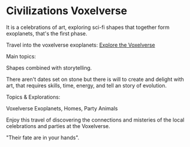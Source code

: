 # Civilizations Voxelverse

It is a celebrations of art, exploring sci-fi shapes that together form exoplanets, that's the first phase.

Travel into the voxelverse exoplanets:
[Explore the Voxelverse](https://pulsarforge.io/civilizations-voxelverse-nfts)



Main topics:

Shapes combined with storytelling.

There aren't dates set on stone but there is will to create and delight with art, that requires skills, time, energy, and tell an story of evolution.


Topics & Explorations:

Voxelverse Exoplanets, Homes, Party Animals

Enjoy this travel of discovering the connections and misteries of the local celebrations and parties at the Voxelverse.


"Their fate are in your hands".